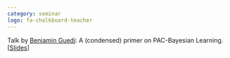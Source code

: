 ```yaml
---
category: seminar
logo: fa-chalkboard-teacher
---
```


Talk by [Benjamin Guedj](https://bguedj.github.io/): A (condensed) primer on PAC-Bayesian Learning. [[Slides](https://bguedj.github.io/files/bguedj-talk-2020-riken.pdf)]
